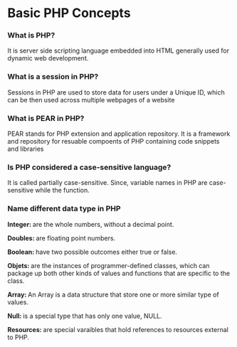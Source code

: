 <h1>Basic PHP Concepts</h1>


<h3>What is PHP?</h3>
<p>It is server side scripting language embedded into HTML generally used for dynamic web development.</p>

<h3>What is a session in PHP?</h3>
<p>Sessions in PHP are used to store data for users under a Unique ID, which can be then used across multiple webpages of a website</p>

<h3>What is PEAR in PHP?</h3>
<p>PEAR stands for PHP extension and application repository. It is a framework and repository for resuable compoents of PHP containing code snippets and libraries</p>

<h3>Is PHP considered a case-sensitive language?</h3>
<p>It is called partially case-sensitive. Since, variable names in PHP are case-sensitive while the function.</p>

<h3>Name different data type in PHP</h3>
<p><b>Integer: </b>are the whole numbers, without a decimal point.</p>
<p><b>Doubles: </b>are floating point numbers.</p>
<p><b>Boolean: </b>have two possible outcomes either true or false.</p>
<p><b>Objets: </b>are the instances of programmer-defined classes, which can package up both other kinds of values and functions that are specific to the class.</p>
<p><b>Array: </b>An Array is a data structure that store one or more similar type of values.</p>
<p><b>Null: </b>is a special type that has only one value, NULL.</p>
<p><b>Resources: </b>are special varaibles that hold references to resources external to PHP.</p>
